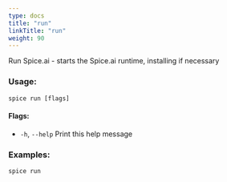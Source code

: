 ```yaml
---
type: docs
title: "run"
linkTitle: "run"
weight: 90
---
```

Run Spice.ai - starts the Spice.ai runtime, installing if necessary

### Usage:
```shell 
spice run [flags]
```

#### Flags:
  - `-h`, `--help`   Print this help message

### Examples:
```shell
spice run
```


